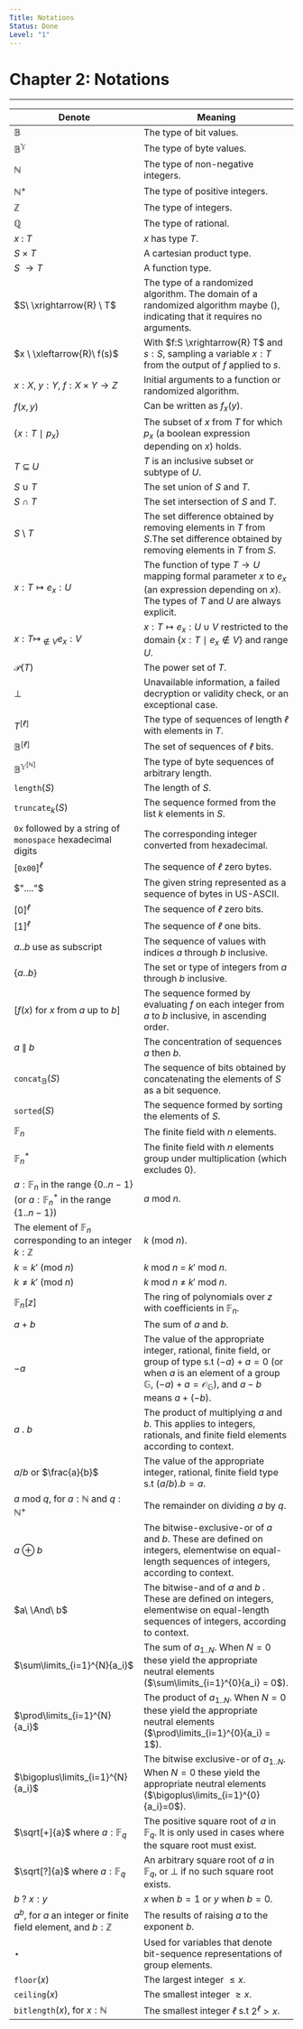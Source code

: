 ```yaml
---
Title: Notations
Status: Done
Level: "1"
---
```

# Chapter 2: Notations

---
| Denote                                                                                           | Meaning                                                                                                                                                                                                            |
|--------------------------------------------------------------------------------------------------|--------------------------------------------------------------------------------------------------------------------------------------------------------------------------------------------------------------------|
| $\mathbb{B}$                                                                                     | The type of bit values.                                                                                                                                                                                            |
| $\mathbb{B}^{\mathbb{Y}}$                                                                        | The type of byte values.                                                                                                                                                                                           |
| $\mathbb{N}$                                                                                     | The type of non-negative integers.                                                                                                                                                                                 |
| $\mathbb{N}^{+}$                                                                                 | The type of positive integers.                                                                                                                                                                                     |
| $\mathbb{Z}$                                                                                     | The type of integers.                                                                                                                                                                                              |
| $\mathbb{Q}$                                                                                     | The type of rational.                                                                                                                                                                                              |
| $x\ : \ T$                                                                                       | $x$ has type $T$.                                                                                                                                                                                                  |
| $S\ \times \ T$                                                                                  | A cartesian product type.                                                                                                                                                                                          |
| $S\ \to T$                                                                                       | A function type.                                                                                                                                                                                                   |
| $S\ \xrightarrow{R} \ T$                                                                         | The type of a randomized algorithm. The domain of a randomized algorithm maybe $()$, indicating that it requires no arguments.                                                                                     |
| $x \ \xleftarrow{R}\ f(s)$                                                                       | With $f:S \xrightarrow{R} T$ and $s: S$, sampling a variable $x:T$ from the output of $f$ applied to $s$.                                                                                                          |
| $x:X$, $y:Y$, $f:X\times Y\to Z$                                                                 | Initial arguments to a function or randomized algorithm.                                                                                                                                                           |
| $f(x,y)$                                                                                         | Can be written as $f_x(y)$.                                                                                                                                                                                        |
| $\{ x:T\ \mid \ p_x \}$                                                                          | The subset of $x$ from $T$ for which $p_x$ (a boolean expression depending on $x$) holds.                                                                                                                          |
| $T\ \subseteq \ U$                                                                               | $T$ is an inclusive subset or subtype of $U$.                                                                                                                                                                      |
| $S\ \cup \ T$                                                                                    | The set union of $S$ and $T$.                                                                                                                                                                                      |
| $S\ \cap \ T$                                                                                    | The set intersection of $S$ and $T$.                                                                                                                                                                               |
| $S\  \setminus \ T$                                                                              | The set difference obtained by removing elements in $T$ from $S$.The set difference obtained by removing elements in $T$ from $S$.                                                                                 |
| $x:T \mapsto e_x: U$                                                                             | The function of type $T \to U$ mapping formal parameter $x$ to $e_x$ (an expression depending on $x$). The types of $T$ and $U$  are always explicit.                                                              |
| $x: T \mapsto_{\notin V} e_x: V$                                                                 | $x:T \mapsto e_x:U\cup V$ restricted to the domain $\{x:T\ \mid \ e_x \notin V\}$ and range $U$.                                                                                                                   |
| $\mathscr{P}(T)$                                                                                 | The power set of $T$.                                                                                                                                                                                              |
| $\perp$                                                                                          | Unavailable information, a failed decryption or validity check, or an exceptional case.                                                                                                                            |
| $T^{[ℓ]}$                                                                                        | The type of sequences of length $ℓ$ with elements in $T$.                                                                                                                                                          |
| $\mathbb{B}^{[ℓ]}$                                                                               | The set of sequences of $ℓ$  bits.                                                                                                                                                                                 |
| $\mathbb{B}^{\mathbb{Y^{\mathbb{[N]}}}}$                                                         | The type of byte sequences of arbitrary length.                                                                                                                                                                    |
| $\texttt{length}(S)$                                                                             | The length of $S$.                                                                                                                                                                                                 |
| $\texttt{truncate}_k(S)$                                                                         | The sequence formed from the list $k$ elements in $S$.                                                                                                                                                             |
| $\texttt{0x}$ followed by a string of $\texttt{monospace}$ hexadecimal digits                    | The corresponding integer converted from hexadecimal.                                                                                                                                                              |
| $[\texttt{0x00}]^{ℓ}$                                                                            | The sequence of $ℓ$ zero bytes.                                                                                                                                                                                    |
| $"...."$                                                                                         | The given string represented as a sequence of bytes in US-ASCII.                                                                                                                                                   |
| $[0]^{ℓ}$                                                                                        | The sequence of $ℓ$ zero bits.                                                                                                                                                                                     |
| $[1]^{ℓ}$                                                                                        | The sequence of $ℓ$ one bits.                                                                                                                                                                                      |
| $a..b$ use as subscript                                                                          | The sequence of values with indices $a$ through $b$ inclusive.                                                                                                                                                     |
| $\{ a..b\}$                                                                                      | The set or type of integers from $a$ through $b$ inclusive.                                                                                                                                                        |
| $[f(x)$ for $x$ from $a$ up to $b]$                                                              | The sequence formed by evaluating $f$  on each integer from $a$ to $b$ inclusive, in ascending order.                                                                                                              |
| $a\ \parallel \ b$                                                                               | The concentration of sequences $a$ then $b$.                                                                                                                                                                       |
| $\texttt{concat}_{\mathbb{B}}(S)$                                                                | The sequence of bits obtained by concatenating the elements of $S$ as a bit sequence.                                                                                                                              |
| $\texttt{sorted}(S)$                                                                             | The sequence formed by sorting the elements of $S$.                                                                                                                                                                |
| $\mathbb{F}_n$                                                                                   | The finite field with $n$ elements.                                                                                                                                                                                |
| $\mathbb{F}_n^{*}$                                                                               | The finite field with $n$ elements group under multiplication (which excludes 0).                                                                                                                                  |
| $a : \mathbb{F}_n$ in the range $\{0..n-1\}$ (or $a : \mathbb{F}_n^*$ in the range $\{1..n-1\}$) | $a$ mod $n$.                                                                                                                                                                                                       |
| The element of $\mathbb{F}_n$ corresponding to an integer $k:\mathbb{Z}$                         | $k$ (mod $n$).                                                                                                                                                                                                     |
| $k=k'$ (mod $n$)                                                                                 | $k$ mod $n$ = $k'$ mod $n$.                                                                                                                                                                                        |
| $k \neq k'$ (mod $n$)                                                                            | $k$ mod $n$ $\neq$ $k'$ mod $n$.                                                                                                                                                                                   |
| $\mathbb{F}_n[z]$                                                                                | The ring of polynomials over $z$ with coefficients in $\mathbb{F}_n$.                                                                                                                                              |
| $a+b$                                                                                            | The sum of $a$ and $b$.                                                                                                                                                                                            |
| $-a$                                                                                             | The value of the appropriate integer, rational, finite field, or group of type s.t $(-a)+a=0$ (or when $a$ is an element of a group $\mathbb{G}$, $(-a)+a = \mathcal{O}_\mathbb{G}$), and $a-b$  means $a + (-b)$. |
| $a\ .\ b$                                                                                        | The product of multiplying $a$ and $b$. This applies to integers, rationals, and finite field elements according to context.                                                                                       |
| $a/b$ or $\frac{a}{b}$                                                                           | The value of the appropriate integer, rational, finite field type s.t $(a/b).b = a$.                                                                                                                               |
| $a$ mod $q$, for $a:\mathbb{N}$ and $q:\mathbb{N}^{+}$                                           | The remainder on dividing $a$ by $q$.                                                                                                                                                                              |
| $a\ \oplus\ b$                                                                                   | The bitwise-exclusive-or of $a$ and $b$. These are defined on integers, elementwise on equal-length sequences of integers, according to context.                                                                   |
| $a\ \And\ b$                                                                                     | The bitwise-and of $a$ and $b$ . These are defined on integers, elementwise on equal-length sequences of integers, according to context.                                                                           |
| $\sum\limits_{i=1}^{N}{a_i}$                                                                     | The sum of $a_{1..N}$. When $N = 0$ these yield the appropriate neutral elements ($\sum\limits_{i=1}^{0}{a_i} = 0$).                                                                                               |
| $\prod\limits_{i=1}^{N}{a_i}$                                                                    | The product of $a_{1..N}$. When $N = 0$ these yield the appropriate neutral elements ($\prod\limits_{i=1}^{0}{a_i} = 1$).                                                                                          |
| $\bigoplus\limits_{i=1}^{N}{a_i}$                                                                | The bitwise exclusive-or of $a_{1..N}$. When $N = 0$ these yield the appropriate neutral elements ($\bigoplus\limits_{i=1}^{0}{a_i}=0$).                                                                           |
| $\sqrt[+]{a}$  where $a : \mathbb{F}_q$                                                          | The positive square root of $a$ in $\mathbb{F}_q$. It is only used in cases where the square root must exist.                                                                                                      |
| $\sqrt[?]{a}$ where $a : \mathbb{F}_q$                                                           | An arbitrary square root of $a$ in $\mathbb{F}_q$, or $\perp$ if no such square root exists.                                                                                                                       |
| $b\ ?\ x : y$                                                                                    | $x$ when $b=1$ or $y$ when $b = 0$.                                                                                                                                                                                |
| $a^b$, for $a$ an integer or finite field element, and $b:\mathbb{Z}$                            | The results of raising $a$ to the exponent $b$.                                                                                                                                                                    |
| $⋆$                                                                                              | Used for variables that denote bit-sequence representations of group elements.                                                                                                                                     |
| $\texttt{floor}(x)$                                                                              | The largest integer $\leq x$.                                                                                                                                                                                      |
| $\texttt{ceiling}(x)$                                                                            | The smallest integer $\ge x$.                                                                                                                                                                                      |
| $\texttt{bitlength}(x)$, for $x : \mathbb{N}$                                                    | The smallest integer $ℓ$ s.t $2^ℓ > x$.                                                                                                                                                                            | 


